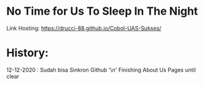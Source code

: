 # No Time for Us To Sleep In The Night
Link Hosting: https://drucci-88.github.io/Cobol-UAS-Sukses/

# History:

12-12-2020 : 
Sudah bisa Sinkron Github '\n'
Finishing About Us Pages until clear

